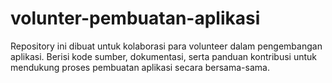 # volunter-pembuatan-aplikasi
Repository ini dibuat untuk kolaborasi para volunteer dalam pengembangan aplikasi. Berisi kode sumber, dokumentasi, serta panduan kontribusi untuk mendukung proses pembuatan aplikasi secara bersama-sama.
